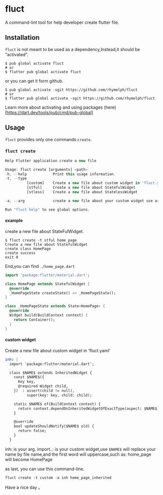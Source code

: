 # fluct

A command-lint tool for help developer create flutter file.

## Installation

`fluct` is not meant to be used as a dependency,Instead,it should be "activated".

```
$ pub global activate fluct
# or
$ flutter pub global activate fluct
```
or you can get it form github.

```
$ pub global activate -sgit https://github.com/rhymelph/fluct
# or
$ flutter pub global activate -sgit https://github.com/rhymelph/fluct
```
Learn more about activating and using packages (here)[https://dart.dev/tools/pub/cmd/pub-global]

## Usage
`fluct` provides only one commands:`create`.

### `fluct create`

```dart
Help Flutter application create a new file

Usage: fluct create [arguments] <path>
-h, --help            Print this usage information.
-t, --type            
          [custom]    Create a new file about custom widget in 'fluct.yaml'
          [stful]     Create a new file about StatefulWidget
          [stless]    Create a new file about StatelessWidget

-a, --arg             create a new file about your custom widget use arg in 'fluct.yaml'

Run "fluct help" to see global options.
```
#### example
create a new file about StateFulWidget.
```
$ fluct create -t stful home_page
Create a new file about StatefulWidget
create class HomePage
create success
exit 0
```
End,you can find `./home_page.dart`
```dart
import 'package:flutter/material.dart';

class HomePage extends StatefulWidget {
  @override
  _HomePageState createState() => _HomePageState();
}

class _HomePageState extends State<HomePage> {
  @override
  Widget build(BuildContext context) {
    return Container();
  }
}
```
#### custom widget
Create a new file about custom widget in 'fluct.yaml'
```fluct.yaml
inh: |
  import 'package:flutter/material.dart';

  class $NAME$ extends InheritedWidget {
    const $NAME$({
      Key key,
      @required Widget child,
    })  : assert(child != null),
          super(key: key, child: child);

    static $NAME$ of(BuildContext context) {
      return context.dependOnInheritedWidgetOfExactType(aspect: $NAME$) as $NAME$;
    }

    @override
    bool updateShouldNotify($NAME$ old) {
      return false;
    }
  }
```
inh: is your arg.
import..: is your custom widget,use `$NAME$` will replace your name by file name,and the first word will uppercase,such as: home_page will become HomePage

as last, you can use this command-line.
```
fluct create -t custom -a inh home_page_inherited
```
Have a nice day 。
